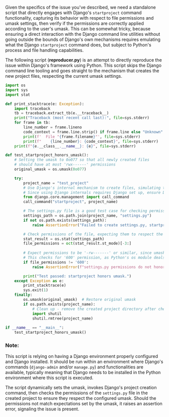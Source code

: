 Given the specifics of the issue you've described, we need a standalone script that directly engages with Django's `startproject` command functionality, capturing its behavior with respect to file permissions and umask settings, then verify if the permissions are correctly applied according to the user's umask. This can be somewhat tricky, because ensuring a direct interaction with the Django command line utilities without going outside the bounds of Django's own mechanisms requires emulating what the Django `startproject` command does, but subject to Python's process and file handling capabilities.

The following script (**reproducer.py**) is an attempt to directly reproduce the issue within Django's framework using Python. This script skips the Django command line tooling and goes straight to the mechanism that creates the new project files, respecting the current umask settings.

```python
import os
import sys
import stat

def print_stacktrace(e: Exception):
    import traceback
    tb = traceback.extract_tb(e.__traceback__)
    print("Traceback (most recent call last):", file=sys.stderr)
    for frame in tb:
        line_number = frame.lineno
        code_context = frame.line.strip() if frame.line else "Unknown"
        print(f'  File "{frame.filename}"', file=sys.stderr)
        print(f"    {line_number}: {code_context}", file=sys.stderr)
    print(f"{e.__class__.__name__}: {e}", file=sys.stderr)

def test_startproject_honors_umask():
    # Setting the umask to 0o077 so that all newly created files 
    # should have at most 'rwx------' permissions
    original_umask = os.umask(0o077)

    try:
        project_name = "test_project"
        # Use Django's internal mechanism to create files, simulating the startproject command
        # Since using Django internals requires Django set up, ensure Django is available:
        from django.core.management import call_command
        call_command("startproject", project_name)

        # The settings.py file is a good test case for checking permissions
        settings_path = os.path.join(project_name, "settings.py")
        if not os.path.exists(settings_path):
            raise AssertionError("Failed to create settings.py, startproject might not have worked as expected.")

        # Check permissions of the file, expecting them to respect the umask
        stat_result = os.stat(settings_path)
        file_permissions = oct(stat_result.st_mode)[-3:]
        
        # Expect permissions to be '-rw-------' or similar, since umask is 0o077
        # This checks for '600' permission, as Python's os module deals with permissions in octal format
        if file_permissions != '600':
            raise AssertionError(f"settings.py permissions do not honor umask 077. Permissions are: {file_permissions}")

        print("Test passed: startproject honors umask.")
    except Exception as e:
        print_stacktrace(e)
        sys.exit(1)
    finally:
        os.umask(original_umask)  # Restore original umask
        if os.path.exists(project_name):
            # Clean up - remove the created project directory after checking
            import shutil
            shutil.rmtree(project_name)
    
if __name__ == "__main__":
    test_startproject_honors_umask()
```

### Note: 
This script is relying on having a Django environment properly configured and Django installed. It should be run within an environment where Django's commands (`django-admin` and/or `manage.py`) and functionalities are available, typically meaning that Django needs to be installed in the Python environment where this script is executed.

The script dynamically sets the umask, invokes Django's project creation command, then checks the permissions of the `settings.py` file in the created project to ensure they respect the configured umask. Should the permissions not match expectations set by the umask, it raises an assertion error, signaling the issue is present.